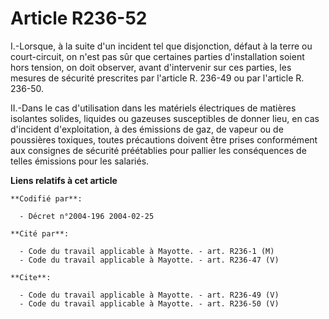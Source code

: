# Article R236-52

I.-Lorsque, à la suite d'un incident tel que disjonction, défaut à la terre ou court-circuit, on n'est pas sûr que certaines
parties d'installation soient hors tension, on doit observer, avant d'intervenir sur ces parties, les mesures de sécurité
prescrites par l'article R. 236-49 ou par l'article R. 236-50. 

II.-Dans le cas d'utilisation dans les matériels électriques de matières isolantes solides, liquides ou gazeuses susceptibles
de donner lieu, en cas d'incident d'exploitation, à des émissions de gaz, de vapeur ou de poussières toxiques, toutes
précautions doivent être prises conformément aux consignes de sécurité préétablies pour pallier les conséquences de telles
émissions pour les salariés.

**Liens relatifs à cet article**

	**Codifié par**:

	  - Décret n°2004-196 2004-02-25

	**Cité par**:

	  - Code du travail applicable à Mayotte. - art. R236-1 (M)
	  - Code du travail applicable à Mayotte. - art. R236-47 (V)

	**Cite**:

	  - Code du travail applicable à Mayotte. - art. R236-49 (V)
	  - Code du travail applicable à Mayotte. - art. R236-50 (V)
